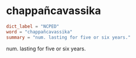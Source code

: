 # chappañcavassika

``` toml
dict_label = "NCPED"
word = "chappañcavassika"
summary = "num. lasting for five or six years."
```

num. lasting for five or six years.

